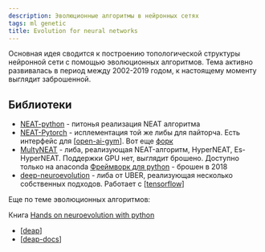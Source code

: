 ```yaml
---
description: Эволюционные алгоритмы в нейронных сетях
tags: ml genetic
title: Evolution for neural networks
---
```

Основная идея сводится к построению топологической структуры нейронной сети с помощью эволюционных алгоритмов. Тема активно развивалась в период между 2002-2019 годом, к настоящему моменту выглядит заброшенной.

## Библиотеки

- [NEAT-python](https://neat-python.readthedocs.io/en/latest/) - питонья реализация NEAT алгоритма
- [NEAT-Pytorch](https://github.com/uber-research/PyTorch-NEAT) - исплементация той же либы для пайторча. Есть интерфейс для [[open-ai-gym]]. Вот еще [форк](https://github.com/ddehueck/pytorch-neat)
- [MultyNEAT](https://github.com/peter-ch/MultiNEAT) - либа, реализующая NEAT-алгоритм, HyperNEAT, Es-HyperNEAT. Поддержки GPU нет, выглядит брошено. Доступно только на anaconda [Фреймворк для python](https://evolearn.readthedocs.io/en/master/#) - брошен в 2018
- [deep-neuroevolution](https://github.com/uber-research/deep-neuroevolution) - либа от UBER, реализующая несколько собственных подходов. Работает с [[tensorflow]]

Еще по теме эволюционных алгоритмов:

Книга [Hands on neuroevolution with python](https://github.com/PacktPublishing/Hands-on-Neuroevolution-with-Python)

- [[deap]]
- [[deap-docs]]

[//begin]: # "Autogenerated link references for markdown compatibility"
[open-ai-gym]: open-ai-gym "Open ai gim"
[tensorflow]: tensorflow "Tensorflow"
[deap]: deap "Deap - генетические алгоритмы на python"
[deap-docs]: deap-docs "Deap документация"
[//end]: # "Autogenerated link references"